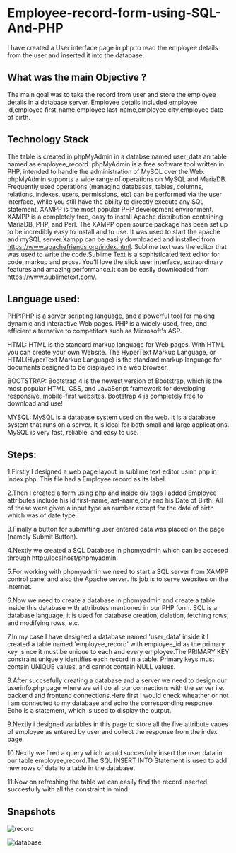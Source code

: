 # Employee-record-form-using-SQL-And-PHP
I have created a User interface page in php to read the employee details from the user and inserted it into the database.
## What was the main Objective ?
The main goal was to take the record from user and store the employee details in a database server.
Employee details included employee id,employee first-name,employee last-name,employee city,employee date of birth.

## Technology Stack 
The table is created in phpMyAdmin in a databse named user_data an table named as employee_record. phpMyAdmin is a free software tool written in PHP, intended to handle the administration of MySQL over the Web. phpMyAdmin supports a wide range of operations on MySQL and MariaDB. Frequently used operations (managing databases, tables, columns, relations, indexes, users, permissions, etc) can be performed via the user interface, while you still have the ability to directly execute any SQL statement.
XAMPP is the most popular PHP development environment.
XAMPP is a completely free, easy to install Apache distribution containing MariaDB, PHP, and Perl. The XAMPP open source package has been set up to be incredibly easy to install and to use. It was used to start the apache and mySQL server.Xampp can be easily downloaded and installed from https://www.apachefriends.org/index.html.
Sublime text was the editor that was used to write the code.Sublime Text is a sophisticated text editor for code, markup and prose. You'll love the slick user interface, extraordinary features and amazing performance.It can be easily downloaded from https://www.sublimetext.com/.

## Language used:
PHP:PHP is a server scripting language, and a powerful tool for making dynamic and interactive Web pages. PHP is a widely-used, free, and efficient alternative to competitors such as Microsoft's ASP.

HTML:
HTML is the standard markup language for Web pages.
With HTML you can create your own Website.
The HyperText Markup Language, or HTML(HyperText Markup Language) is the standard markup language for documents designed to be displayed in a web browser.

BOOTSTRAP:
Bootstrap 4 is the newest version of Bootstrap, which is the most popular HTML, CSS, and JavaScript framework for developing responsive, mobile-first websites.
Bootstrap 4 is completely free to download and use!


MYSQL:
MySQL is a database system used on the web. It is a database system that runs on a server. It is ideal for both small and large applications. MySQL is very fast, reliable, and easy to use.

## Steps:

1.Firstly I designed a web page layout in sublime text editor usinh php in Index.php. This file had a Employee record as its label.

2.Then I created a form using php and inside div tags I added Employee attributes include his Id,first-name,last-name,city and his Date of Birth. All of these were given a input type as number except for the date of birth which was of date type.

3.Finally a button for submitting user entered data was placed on the page (namely Submit Button).

4.Nextly we created a SQL Database in phpmyadmin which can be accesed through http://localhost/phpmyadmin.

5.For working with phpmyadmin we need to start a SQL server from XAMPP control panel and also the Apache server. Its job is to serve websites on the internet.

6.Now we need to create a database in phpmyadmin and create a table inside this database with attributes mentioned in our PHP form. SQL is a database language, it is used for database creation, deletion, fetching rows, and modifying rows, etc.

7.In my case I have designed a database named 'user_data' inside it I created a table named 'employee_record' with employee_id as the primary key ,since it must be unique to each and every employee.The PRIMARY KEY constraint uniquely identifies each record in a table. Primary keys must contain UNIQUE values, and cannot contain NULL values.

8.After succsefully creating a database and a server we need to design our userinfo.php page where we will do all our connections with the server i.e. backend and frontend connections.Here first I would check wheather or not I am connected to my database and echo the corresponding response. Echo is a statement, which is used to display the output.

9.Nextly i designed variables in this page to store all the five attribute vaues of employee as entered by user and collect the response from the index page. 

10.Nextly we fired a query which would succesfully insert the user data in our table employee_record.The SQL INSERT INTO Statement is used to add new rows of data to a table in the database.

11.Now on refreshing the table we can easily find the record inserted succesfully with all the constraint in mind.

## Snapshots
![record](https://user-images.githubusercontent.com/53641559/113853958-ef09af80-97bb-11eb-9083-80b810b2f109.png)

![database](https://user-images.githubusercontent.com/53641559/113853954-edd88280-97bb-11eb-9105-b7a3a4d85c0d.png)
